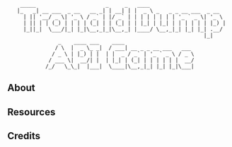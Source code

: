 
        _____                      _     _   ____
       |_   _| __ ___  _ __   __ _| | __| | |  _ \ _   _ _ __ ___  _ __
         | || '__/ _ \| '_ \ / _` | |/ _` | | | | | | | | '_ ` _ \| '_ \
         | || | | (_) | | | | (_| | | (_| | | |_| | |_| | | | | | | |_) |
         |_||_|  \___/|_| |_|\__,_|_|\__,_| |____/ \__,_|_| |_| |_| .__/
                                                                  |_|
                    _    ____ ___    ____
                   / \  |  _ \_ _|  / ___| __ _ _ __ ___   ___
                  / _ \ | |_) | |  | |  _ / _` | '_ ` _ \ / _ \
                 / ___ \|  __/| |  | |_| | (_| | | | | | |  __/
                /_/   \_\_|  |___|  \____|\__,_|_| |_| |_|\___|  

  
                
## About

## Resources

## Credits
